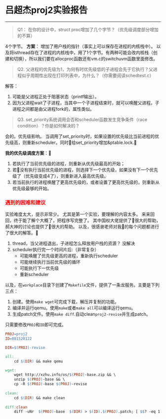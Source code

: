 # 吕超杰proj2实验报告

---

> Q1： 在你的设计中，struct proc增加了几个字节？（优先级调度部分增加的不算）

4个字节。
**方案**：
增加了用户栈的指针（事实上可以保存在进程的内核栈中）。
以及将isthread存在了进程的内核栈中，用了1个字节。有两种可能会改内核栈（创建和切换），所以我们要在allocproc函数还有vm.c的switchuvm函数里面修改。

> Q2. 父进程的优先级为1，为何有时优先级低的子进程会先于它执行？父进程似乎周期性出现在打印列表中，为什么？（你需要阅读schedtest.c） 

解答：
1. 可能是父进程正处于阻塞状态（printf输出）。
2. 因为父进程wait了子进程，当其中一个子进程结束时，就可以唤醒父进程。子进程之间都是由父进程fork的，属性类似。

> Q3. set_priority系统调用会否和scheduler函数发生竞争条件（race condition）？你是如何解决的？

会的。优先级影响。
当调用了set_priority时，如果设置的优先级比当前进程的优先级高，则重新scheduler。同时给set_priority增加&ptable.lock.

**我的优先级调度方案**：
1. 若执行了当前优先级的进程，则重新从优先级最高的开始；
2. 若没有执行当前优先级的进程，则选择下一个优先级，如果没有下一个优先级了（优先级变成4了），则重新进入最高优先级。
3. 若当前执行的进程唤醒了更高优先级的，或者设置了更高优先级的，则重新从优先级最够的开始。

###  <span style="color:red">遇到的困难和建议 </span>

实验难度太大，提示非常少。
尤其是第一个实验，要理解的内容太多。
来来回回，终于能了解个大概了，把程序写完整了。
其中国权大佬提供了很大的帮助，郝大神的讨论也提供了很大的帮助。
以及，很感谢老师对我的每个问题都进行了很大的解答。

1. thread，当父进程退出，子进程怎么释放用户栈的资源？ 没解决
2. scheduler执行完一个时间片后:（非常复杂）
    - 可能唤醒了优先级更高的进程，重新执行scheduler
    - 可能继续执行当前优先级的循环
    - 可能执行下一优先级
    - 重新scheduler

以及，在`workplace`目录下创建了`Makefile`文件，提供了一条龙服务。主要是下列三点：
1. 创建。使用`make wget`可完成下载，解压并复制的功能。
2. 编译并运行qemu。使用`make`或者`make all`可以编译运行qemu。
3. 生成patch文件。使用`make diff`.自动clean`proj2-revise`并生成patch。

只需要修改`PROJ`和`ID`即可完成。

```Makefile
PROJ=proj2
ID=081520122

DIR=$(PROJ)-revise

all:
	cd $(DIR) && make qemu

wget:
	wget http://xzhu.info/os/$(PROJ)-base.zip && \
	unzip $(PROJ)-base && \
	cp -R $(PROJ)-base $(PROJ)-revise
	
clean:
	cd $(DIR) && make clean
	
diff:clean
	diff -uNr  $(PROJ)-base  $(DIR) > $(ID).$(PROJ).patch; [ $$? -eq 1 ]
```
